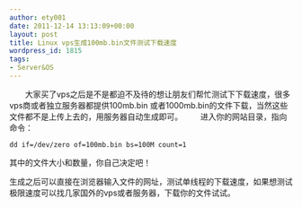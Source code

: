 ```yaml
---
author: ety001
date: 2011-12-14 13:13:09+00:00
layout: post
title: Linux vps生成100mb.bin文件测试下载速度
wordpress_id: 1815
tags:
- Server&OS
---
```


　　大家买了vps之后是不是都迫不及待的想让朋友们帮忙测试下下载速度，很多vps商或者独立服务器都提供100mb.bin 或者1000mb.bin的文件下载，当然这些文件都不是上传上去的，用服务器自动生成即可。
　　进入你的网站目录，指向命令：


    dd if=/dev/zero of=100mb.bin bs=100M count=1

其中的文件大小和数量，你自己决定吧！

生成之后可以直接在浏览器输入文件的网址，测试单线程的下载速度，如果想测试极限速度可以找几家国外的vps或者服务器，下载你的文件试试。

